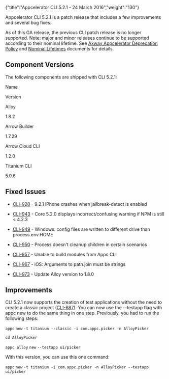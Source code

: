 {"title":"Appcelerator CLI 5.2.1 - 24 March 2016","weight":"130"} 

Appcelerator CLI 5.2.1 is a patch release that includes a few improvements and several bug fixes.

As of this GA release, the previous CLI patch release is no longer supported. Note: major and minor releases continue to be supported according to their nominal lifetime. See [Axway Appcelerator Deprecation Policy](/docs/appc/AMPLIFY_Appcelerator_Services_Overview/Axway_Appcelerator_Deprecation_Policy/) and [Nominal Lifetimes](/docs/appc/AMPLIFY_Appcelerator_Services_Overview/Axway_Appcelerator_Product_Lifecycle/#NominalLifetimes) documents for details.

## Component Versions

The following components are shipped with CLI 5.2.1:

Name

Version

Alloy

1.8.2

Arrow Builder

1.7.29

Arrow Cloud CLI

1.2.0

Titanium CLI

5.0.6

## Fixed Issues

*   [CLI-928](https://jira.appcelerator.org/browse/CLI-928) - 9.2.1 iPhone crashes when jailbreak-detect is enabled
    
*   [CLI-943](https://jira.appcelerator.org/browse/CLI-943) - Core 5.2.0 displays incorrect/confusing warning if NPM is still < 4.2.3
    
*   [CLI-949](https://jira.appcelerator.org/browse/CLI-949) - Windows: config files are written to different drive than process.env.HOME
    
*   [CLI-950](https://jira.appcelerator.org/browse/CLI-950) - Process doesn't cleanup children in certain scenarios
    
*   [CLI-957](https://jira.appcelerator.org/browse/CLI-957) - Unable to build modules from Appc CLI
    
*   [CLI-967](https://jira.appcelerator.org/browse/CLI-967) - iOS: Arguments to path.join must be strings
    
*   [CLI-973](https://jira.appcelerator.org/browse/CLI-973) - Update Alloy version to 1.8.0
    

## Improvements

CLI 5.2.1 now supports the creation of test applications without the need to create a classic project ([CLI-687](https://jira.appcelerator.org/browse/CLI-687)). You can now use the \--testapp flag with appc new to do the same thing in one step. Previously, you had to run the following steps:

`appc` `new` `-t titanium --classic -i com.appc.picker -n AlloyPicker`

`cd AlloyPicker`

`appc alloy` `new` `--testapp ui/picker`

With this version, you can use this one command:

`appc` `new` `-t titanium -i com.appc.picker -n AlloyPicker --testapp ui/picker`